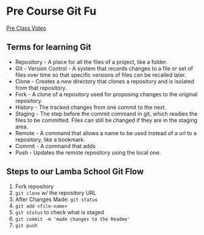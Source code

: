 # Pre Course Git Fu
[Pre Class Video](https://youtu.be/ZihgMcrHOF4)
## Terms for learning Git
 * Repository - A place for all the files of a project, like a folder.
 * Git - Version Control - A system that records changes to a file or set of files over time so that specific versions of files can be recalled later.
 * Clone - Creates a new directory that clones a repository and is isolated from that repository.
 * Fork - A clone of a repository used for proposing changes to the original repository.
 * History - The tracked changes from one commit to the next. 
 * Staging - The step before the commit command in git, which readies the files to be committed. Files can still be changed if they are in the staging area.
 * Remote - A command that allows a name to be used instead of a url to a repository, like a bookmark.
 * Commit - A command that adds
 * Push - Updates the remote repository using the local one.

## Steps to our Lamba School Git Flow
1. Fork repository
2. `git clone` w/ the repository URL 
3. After Changes Made: `git status`
4. `git add <file-name>` 
5. `git status` to check what is staged
6. `git commit -m 'made changes to the Readme'`
7. `git push`
